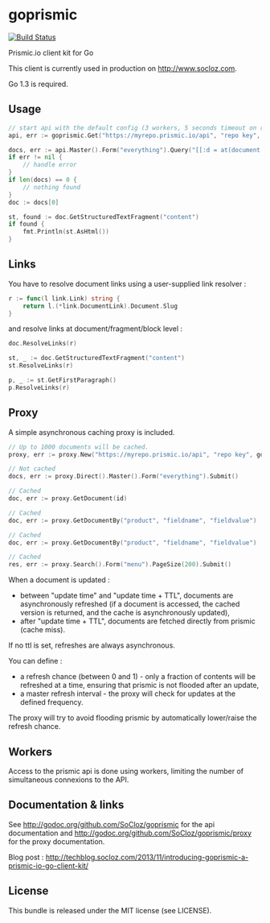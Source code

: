 goprismic
=========

[![Build Status](https://secure.travis-ci.org/SoCloz/goprismic.png?branch=master)](http://travis-ci.org/SoCloz/goprismic)

Prismic.io client kit for Go

This client is currently used in production on http://www.socloz.com.

Go 1.3 is required.

Usage
-----

```go
// start api with the default config (3 workers, 5 seconds timeout on requests)
api, err := goprismic.Get("https://myrepo.prismic.io/api", "repo key", goprismic.DefaultConfig)

docs, err := api.Master().Form("everything").Query("[[:d = at(document.tags, [\"Featured\"])]]").Order("my.product.name", goprismic.OrderAsc).Page(1).Submit()
if err != nil {
	// handle error
}
if len(docs) == 0 {
	// nothing found
}
doc := docs[0]

st, found := doc.GetStructuredTextFragment("content")
if found {
	fmt.Println(st.AsHtml())
}
```

Links
-----

You have to resolve document links using a user-supplied link resolver :

```go
r := func(l link.Link) string {
	return l.(*link.DocumentLink).Document.Slug
}
```
and resolve links at document/fragment/block level :
```go
doc.ResolveLinks(r)

st, _ := doc.GetStructuredTextFragment("content")
st.ResolveLinks(r)

p, _ := st.GetFirstParagraph()
p.ResolveLinks(r)
```

Proxy
-----

A simple asynchronous caching proxy is included.

```go
// Up to 1000 documents will be cached.
proxy, err := proxy.New("https://myrepo.prismic.io/api", "repo key", goprismic.DefaultConfig, proxy.Config{CacheSize: 1000})

// Not cached
docs, err := proxy.Direct().Master().Form("everything").Submit()

// Cached
doc, err := proxy.GetDocument(id)

// Cached
doc, err := proxy.GetDocumentBy("product", "fieldname", "fieldvalue")

// Cached
doc, err := proxy.GetDocumentBy("product", "fieldname", "fieldvalue")

// Cached
res, err := proxy.Search().Form("menu").PageSize(200).Submit()
```

When a document is updated :
* between "update time" and "update time + TTL", documents are asynchronously refreshed (if a document is accessed, the cached version is returned, and the cache is asynchronously updated),
* after "update time + TTL", documents are fetched directly from prismic (cache miss).

If no ttl is set, refreshes are always asynchronous.

You can define :
* a refresh chance (between 0 and 1) - only a fraction of contents will be refreshed at a time, ensuring that prismic is not flooded after an update,
* a master refresh interval - the proxy will check for updates at the defined frequency.

The proxy will try to avoid flooding prismic by automatically lower/raise the refresh chance.

Workers
-------

Access to the prismic api is done using workers, limiting the number of simultaneous connexions to the API.

Documentation & links
---------------------

See http://godoc.org/github.com/SoCloz/goprismic for the api documentation and http://godoc.org/github.com/SoCloz/goprismic/proxy for the proxy documentation.

Blog post : http://techblog.socloz.com/2013/11/introducing-goprismic-a-prismic-io-go-client-kit/

License
-------

This bundle is released under the MIT license (see LICENSE).